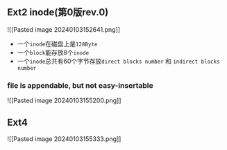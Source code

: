 ## Ext2 inode(第0版rev.0)
![[Pasted image 20240103152641.png]]
- 一个`inode`在磁盘上是`128Byte`
- 一个`block`能存放8个`inode`
- 一个`inode`总共有60个字节存放`direct blocks number` 和 `indirect blocks number`



### file is appendable, but not easy-insertable


 ![[Pasted image 20240103155200.png]]


## Ext4
![[Pasted image 20240103155333.png]]